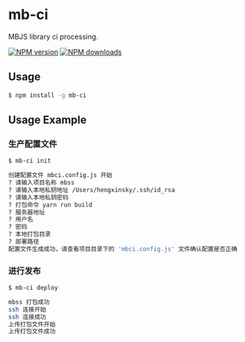# mb-ci

MBJS library ci processing.

[![NPM version](https://img.shields.io/npm/v/mb-ci.svg?style=flat)](https://npmjs.org/package/mb-ci)
[![NPM downloads](http://img.shields.io/npm/dm/mb-ci.svg?style=flat)](https://npmjs.org/package/mb-ci)

## Usage

```bash
$ npm install -g mb-ci
```

## Usage Example

### 生产配置文件

```bash
$ mb-ci init

创建配置文件 mbci.config.js 开始
? 请输入项目名称 mbss
? 请输入本地私钥地址 /Users/hengxinsky/.ssh/id_rsa
? 请输入本地私钥密码
? 打包命令 yarn run build
? 服务器地址
? 用户名
? 密码
? 本地打包目录
? 部署路径
配置文件生成成功，请查看项目目录下的 'mbci.config.js' 文件确认配置是否正确
```

### 进行发布

```bash
$ mb-ci deploy

mbss 打包成功
ssh 连接开始
ssh 连接成功
上传打包文件开始
上传打包文件成功
```